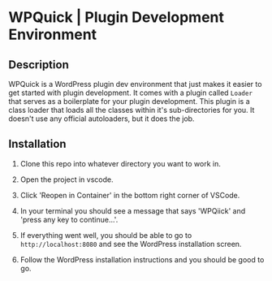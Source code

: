 # WPQuick | Plugin Development Environment

## Description

WPQuick is a WordPress plugin dev environment that just makes it easier to get started with plugin development. It comes with a plugin called ```Loader``` that serves as a boilerplate for your plugin development. This plugin is a class loader that loads all the classes within it's sub-directories for you. It doesn't use any official autoloaders, but it does the job.

## Installation

1. Clone this repo into whatever directory you want to work in.

2. Open the project in vscode.

3. Click 'Reopen in Container' in the bottom right corner of VSCode.

4. In your terminal you should see a message that says 'WPQiick' and 'press any key to continue...'.

5. If everything went well, you should be able to go to ```http://localhost:8080``` and see the WordPress installation screen.

6. Follow the WordPress installation instructions and you should be good to go.